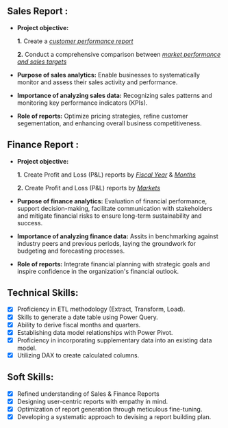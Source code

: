 ## Sales Report :


- **Project objective:** 

    **1.** Create a _[customer performance report](https://github.com/Roopthi7/Excel-Sales-Analytics/blob/main/Customer%20Performance%20Report.pdf)_ 

    **2.** Conduct a comprehensive comparison between _[market performance and sales targets](https://github.com/Roopthi7/Excel-Sales-Analytics/blob/main/Market%20Performance%20vs%20Target%20Report.pdf)_

- **Purpose of sales analytics:** Enable businesses to systematically monitor and assess their sales activity and performance. 

- **Importance of analyzing sales data:** Recognizing sales patterns and monitoring key performance indicators (KPIs).

- **Role of reports:** Optimize pricing strategies, refine customer segementation, and enhancing overall business competitiveness.


## Finance Report :

- **Project objective:** 

    **1.** Create Profit and Loss (P&L) reports by _[Fiscal Year](https://github.com/Roopthi7/Excel-Sales-Analytics/blob/main/P%26L%20Statement%20by%20Fiscal%20Year.pdf)_ & _[Months](https://github.com/Roopthi7/Excel-Sales-Analytics/blob/main/P%26L%20Statement%20by%20Months.pdf)_ 

   **2.** Create Profit and Loss (P&L) reports by _[Markets](https://github.com/Roopthi7/Excel-Sales-Analytics/blob/main/P%26L%20Statement%20by%20Markets.pdf)_

- **Purpose of finance analytics:** Evaluation of financial performance, support decision-making, facilitate communication with stakeholders and mitigate financial risks to ensure long-term sustainability and success.

- **Importance of analyzing finance data:** Assits in benchmarking against industry peers and previous periods, laying the groundwork for budgeting and forecasting processes.

- **Role of reports:** Integrate financial planning with strategic goals and inspire confidence in the organization's financial outlook.


## Technical Skills:
- [x]	Proficiency in ETL methodology (Extract, Transform, Load).
- [x]	Skills to generate a date table using Power Query.
- [x]	Ability to derive fiscal months and quarters.
- [x]	Establishing data model relationships with Power Pivot.
- [x]	Proficiency in incorporating supplementary data into an existing data model.
- [x]	Utilizing DAX to create calculated columns.

## Soft Skills:
- [x]	Refined understanding of Sales & Finance Reports
- [x]	Designing user-centric reports with empathy in mind.
- [x]	Optimization of report generation through meticulous fine-tuning.
- [x]	Developing a systematic approach to devising a report building plan.
